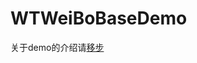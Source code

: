 

WTWeiBoBaseDemo
==============

关于demo的介绍请[移步](http://wangtaoios.github.io/iOS/2018/03/27/iOS%E5%BC%80%E5%8F%91/iOS%E4%BB%BF%E6%96%B0%E6%B5%AA%E5%BE%AE%E5%8D%9A%E4%B8%AA%E4%BA%BA%E4%B8%AD%E5%BF%83%E5%9F%BA%E7%A1%80%E7%89%88.html)



